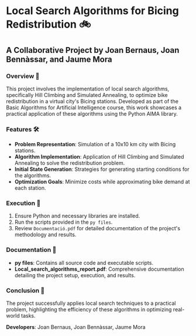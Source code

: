 
# Local Search Algorithms for Bicing Redistribution 🚲
## A Collaborative Project by Joan Bernaus, Joan Bennàssar, and Jaume Mora

### Overview 📖
This project involves the implementation of local search algorithms, specifically Hill Climbing and Simulated Annealing, to optimize bike redistribution in a virtual city's Bicing stations. Developed as part of the Basic Algorithms for Artificial Intelligence course, this work showcases a practical application of these algorithms using the Python AIMA library.

### Features 🛠️
- **Problem Representation**: Simulation of a 10x10 km city with Bicing stations.
- **Algorithm Implementation**: Application of Hill Climbing and Simulated Annealing to solve the redistribution problem.
- **Initial State Generation**: Strategies for generating starting conditions for the algorithms.
- **Optimization Goals**: Minimize costs while approximating bike demand at each station.

### Execution 🚀
1. Ensure Python and necessary libraries are installed.
2. Run the scripts provided in the `py files`.
3. Review `Documentació.pdf` for detailed documentation of the project's methodology and results.

### Documentation 📄
- **py files**: Contains all source code and executable scripts.
- **Local_search_algorithms_report.pdf**: Comprehensive documentation detailing the project setup, execution, and results.

### Conclusion 📝
The project successfully applies local search techniques to a practical problem, highlighting the efficiency of these algorithms in optimizing real-world tasks.

**Developers**: Joan Bernaus, Joan Bennàssar, Jaume Mora

